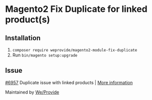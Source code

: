 # Magento2 Fix Duplicate for linked product(s)

## Installation

1. `composer require weprovide/magento2-module-fix-duplicate`
2. Run `bin/magento setup:upgrade`

## Issue
[#6957](https://github.com/magento/magento2/issues/6764) Duplicate issue with linked products | [More information](https://github.com/magento/magento2/issues/6764)

Maintained by [We/Provide](https://www.weprovide.com/)
